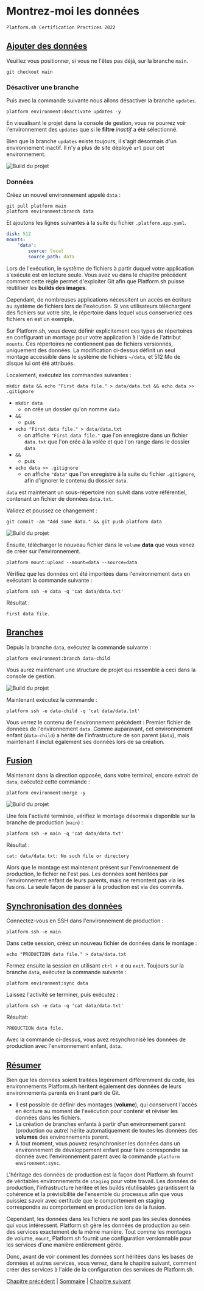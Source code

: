 # Montrez-moi les données

`Platform.sh Certification Practices 2022`

## [Ajouter des données](https://master-7rqtwti-4mh7eev5ydrdo.eu-3.platformsh.site/getstarted/basics/data-services/mounts.html#add-data)

Veuillez vous positionner, si vous ne l'êtes pas déjà, sur la branche `main`.

```
git checkout main
```

### Désactiver une branche

Puis avec la commande suivante nous allons désactiver la branche `updates`.

```
platform environment:deactivate updates -y
```

En visualisant le projet dans la console de gestion, vous ne pourrez voir l'environnement des `updates` que si le **filtre** *inactif* a été sélectionné.

Bien que la branche `updates` existe toujours, il s'agit désormais d'un environnement inactif. Il n'y a plus de site déployé `url` pour cet environnement.

![Build du projet](./img/bo-024.jpg)

### Données

Créez un nouvel environnement appelé `data` :

```
git pull platform main
platform environment:branch data
```

Et ajoutons les lignes suivantes à la suite du fichier `.platform.app.yaml`.

```yml
disk: 512
mounts:
    'data':
        source: local
        source_path: data
```

Lors de l'exécution, le système de fichiers à partir duquel votre application s'exécute est en lecture seule. Vous avez vu dans le chapitre précédent comment cette règle permet d'exploiter Git afin que Platform.sh puisse réutiliser les **builds des images**.

Cependant, de nombreuses applications nécessitent un accès en écriture au système de fichiers lors de l'exécution. Si vos utilisateurs téléchargent des fichiers sur votre site, le répertoire dans lequel vous conserveriez ces fichiers en est un exemple.

Sur Platform.sh, vous devez définir explicitement ces types de répertoires en configurant un montage pour votre application à l'aide de l'attribut `mounts`. Ces répertoires ne contiennent pas de fichiers versionnés, uniquement des données. La modification ci-dessus définit un seul montage accessible dans le système de fichiers `~/data`, et 512 Mo de disque lui ont été attribués.

Localement, exécutez les commandes suivantes :

```
mkdir data && echo "First data file." > data/data.txt && echo data >> .gitignore
```

- `mkdir data`
  - on crée un dossier qu'on nomme `data`
- `&&`
  - puis
- `echo "First data file." > data/data.txt`
  - on affiche `"First data file."` que l'on enregistre dans un fichier `data.txt` que l'on crée à la volée et que l'on range dans le dossier `data`
- `&&`
  - puis
- `echo data >> .gitignore`
  - on affiche `"data"` que l'on enregistre à la suite du fichier `.gitignore`, afin d'ignorer le contenu du dossier `data`.

`data` est maintenant un sous-répertoire non suivit dans votre référentiel, contenant un fichier de données `data.txt`.

Validez et poussez ce changement :

```
git commit -am "Add some data." && git push platform data
```

![Build du projet](./img/bo-025.jpg)

Ensuite, télécharger le nouveau fichier dans le `volume` **data** que vous venez de créer sur l'environnement.

```
platform mount:upload --mount=data --source=data
```

Vérifiez que les données ont été importées dans l'environnement `data` en exécutant la commande suivante :

```
platform ssh -e data -q 'cat data/data.txt'
```
Résultat :
```
First data file.
```

## [Branches](https://master-7rqtwti-4mh7eev5ydrdo.eu-3.platformsh.site/getstarted/basics/data-services/mounts.html#branches)

Depuis la branche `data`, exécutez la commande suivante :

```
platform environment:branch data-child
```

Vous aurez maintenant une structure de projet qui ressemble à ceci dans la console de gestion.

![Build du projet](./img/bo-026.jpg)

Maintenant exécutez la commande :

```
platform ssh -e data-child -q 'cat data/data.txt'
```

Vous verrez le contenu de l'environnement précédent : Premier fichier de données de l'environnement `data`. Comme auparavant, cet environnement enfant (`data-child`) a hérité de l'infrastructure de son parent (`data`), mais maintenant il inclut également ses données lors de sa création.


## [Fusion](https://master-7rqtwti-4mh7eev5ydrdo.eu-3.platformsh.site/getstarted/basics/data-services/mounts.html#merges)

Maintenant dans la direction opposée, dans votre terminal, encore extrait de `data`, exécutez cette commande :

```
platform environment:merge -y
```
![Build du projet](./img/bo-027.jpg)

Une fois l'activité terminée, vérifiez le montage désormais disponible sur la branche de production (`main`) :

```
platform ssh -e main -q 'cat data/data.txt'
```
Résultat :
```
cat: data/data.txt: No such file or directory
```
Alors que le montage est maintenant présent sur l'environnement de production, le fichier ne l'est pas. Les données sont héritées par l'environnement enfant de leurs parents, mais ne remontent pas via les fusions. La seule façon de passer à la production est via des commits.


## [Synchronisation des données](https://master-7rqtwti-4mh7eev5ydrdo.eu-3.platformsh.site/getstarted/basics/data-services/mounts.html#syncing-data)

Connectez-vous en SSH dans l'environnement de production :

```
platform ssh -e main
```

Dans cette session, créez un nouveau fichier de données dans le montage :

```
echo "PRODUCTION data file." > data/data.txt
```

Fermez ensuite la session en utilisant `ctrl + d` ou `exit`. Toujours sur la branche `data`, exécutez la commande suivante :

```
platform environment:sync data
```

Laissez l'activité se terminer, puis exécutez :

```
platform ssh -e data -q 'cat data/data.txt'
```
Résultat:
```
PRODUCTION data file.
```

Avec la commande ci-dessus, vous avez resynchronisé les données de production avec l'environnement enfant, `data`.


## [Résumer](https://master-7rqtwti-4mh7eev5ydrdo.eu-3.platformsh.site/getstarted/basics/data-services/mounts.html#recap)

Bien que les données soient traitées légèrement différemment du code, les environnements Platform.sh héritent également des données de leurs environnements parents en tirant parti de Git.

- Il est possible de définir des montages (**volume**), qui conservent l'accès en écriture au moment de l'exécution pour contenir et réviser les données dans les fichiers.
- La création de branches enfants à partir d'un environnement parent (production ou autre) hérite automatiquement de toutes les données des **volumes** des environnements parent.
- À tout moment, vous pouvez resynchroniser les données dans un environnement de développement enfant pour faire correspondre sa donnée avec l'environnement parent avec la commande `platform environment:sync`.

L'héritage des données de production est la façon dont Platform.sh fournit de véritables environnements de `staging` pour votre travail. Les données de production, l'infrastructure héritée et les builds réutilisables garantissent la cohérence et la prévisibilité de l'ensemble du processus afin que vous puissiez savoir avec certitude que le comportement en staging correspondra au comportement en production lors de la fusion.

Cependant, les données dans les fichiers ne sont pas les seules données qui vous intéressent. Platform.sh gère les données de production au sein des services exactement de la même manière. Tout comme les montages de volume, `mount`, Platform.sh fournit une configuration versionnable pour les services d'une manière entièrement gérée.

Donc, avant de voir comment les données sont héritées dans les bases de données et autres services, vous verrez, dans le chapitre suivant, comment créer des services à l'aide de la configuration des services de Platform.sh.




[Chapitre précédent](./chapter-8.md) | [Sommaire](../README.md) | [Chapitre suivant](./chapter-10.md)
